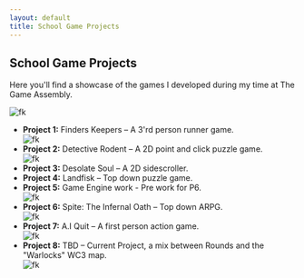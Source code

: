 ```yaml
---
layout: default
title: School Game Projects
---
```


<h2>School Game Projects</h2>

<p>Here you'll find a showcase of the games I developed during my time at The Game Assembly.</p>

<img class="school-projects-img" src="{{ '/assets/images/bullen1.png' | relative_url }}" alt="fk">

<ul>
  <li><strong>Project 1:</strong> Finders Keepers – A 3'rd person runner game. </li>
  <img class="school-projects-img" src="{{ '/assets/images/Finders_Keepers.png' | relative_url }}" alt="fk">

  <li><strong>Project 2:</strong> Detective Rodent – A 2D point and click puzzle game. </li>
  <img class="school-projects-img" src="{{ '/assets/images/ratD.webp' | relative_url }}" alt="fk">

  <li><strong>Project 3:</strong> Desolate Soul – A 2D sidescroller. </li>

  <li><strong>Project 4:</strong> Landfisk – Top down puzzle game. </li>

  <li><strong>Project 5:</strong> Game Engine work - Pre work for P6. </li>
  <img class="school-projects-img" src="{{ '/assets/images/spite1.gif' | relative_url }}" alt="fk">

  <li><strong>Project 6:</strong> Spite: The Infernal Oath – Top down ARPG. </li>
  <img class="school-projects-img" src="{{ '/assets/images/spiteGP.gif' | relative_url }}" alt="fk">

  <li><strong>Project 7:</strong> A.I Quit – A first person action game. </li>
  <img class="school-projects-img" src="{{ '/assets/images/aiquit1.gif' | relative_url }}" alt="fk">

  <li><strong>Project 8:</strong> TBD – Current Project, a mix between Rounds and the "Warlocks" WC3 map. </li>
  <img class="school-projects-img" src="{{ '/assets/images/new.gif' | relative_url }}" alt="fk">
</ul>
